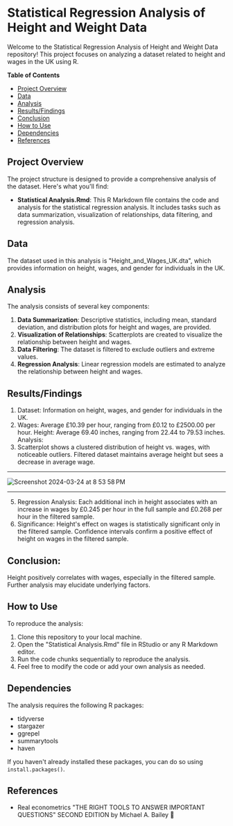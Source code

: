 # Statistical Regression Analysis of Height and Weight Data

Welcome to the Statistical Regression Analysis of Height and Weight Data repository! This project focuses on analyzing a dataset related to height and wages in the UK using R.


**Table of Contents**
- [Project Overview](#project-overview)
- [Data](#data)
- [Analysis](#analysis)
- [Results/Findings](#resultsfindings)
- [Conclusion](#conclusion)
- [How to Use](#how-to-use)
- [Dependencies](#dependencies)
- [References](#references)

## Project Overview

The project structure is designed to provide a comprehensive analysis of the dataset. Here's what you'll find:

- **Statistical Analysis.Rmd**: This R Markdown file contains the code and analysis for the statistical regression analysis. It includes tasks such as data summarization, visualization of relationships, data filtering, and regression analysis.
  

## Data

The dataset used in this analysis is "Height_and_Wages_UK.dta", which provides information on height, wages, and gender for individuals in the UK.

## Analysis

The analysis consists of several key components:

1. **Data Summarization**: Descriptive statistics, including mean, standard deviation, and distribution plots for height and wages, are provided.
2. **Visualization of Relationships**: Scatterplots are created to visualize the relationship between height and wages.
3. **Data Filtering**: The dataset is filtered to exclude outliers and extreme values.
4. **Regression Analysis**: Linear regression models are estimated to analyze the relationship between height and wages.

## Results/Findings

1. Dataset: Information on height, wages, and gender for individuals in the UK.
2. Wages: Average £10.39 per hour, ranging from £0.12 to £2500.00 per hour.
Height: Average 69.40 inches, ranging from 22.44 to 79.53 inches.
Analysis:
3. Scatterplot shows a clustered distribution of height vs. wages, with noticeable outliers.
Filtered dataset maintains average height but sees a decrease in average wage.
---
![Screenshot 2024-03-24 at 8 53 58 PM](https://github.com/Supramabhujel/Statistical-Regression-Analysis-of-Height-and-Wage-Data/assets/164811033/26aff98d-88b4-46c7-abcf-6ad624331c5e)

---

5. Regression Analysis:
Each additional inch in height associates with an increase in wages by £0.245 per hour in the full sample and £0.268 per hour in the filtered sample.
6. Significance:
Height's effect on wages is statistically significant only in the filtered sample.
Confidence intervals confirm a positive effect of height on wages in the filtered sample.

## Conclusion:
Height positively correlates with wages, especially in the filtered sample. Further analysis may elucidate underlying factors.

## How to Use

To reproduce the analysis:

1. Clone this repository to your local machine.
2. Open the "Statistical Analysis.Rmd" file in RStudio or any R Markdown editor.
3. Run the code chunks sequentially to reproduce the analysis.
4. Feel free to modify the code or add your own analysis as needed.

## Dependencies

The analysis requires the following R packages:

- tidyverse
- stargazer
- ggrepel
- summarytools
- haven

If you haven't already installed these packages, you can do so using `install.packages()`.

## References 

- Real econometrics "THE RIGHT TOOLS TO ANSWER IMPORTANT QUESTIONS" SECOND EDITION by Michael A. Bailey 📖

